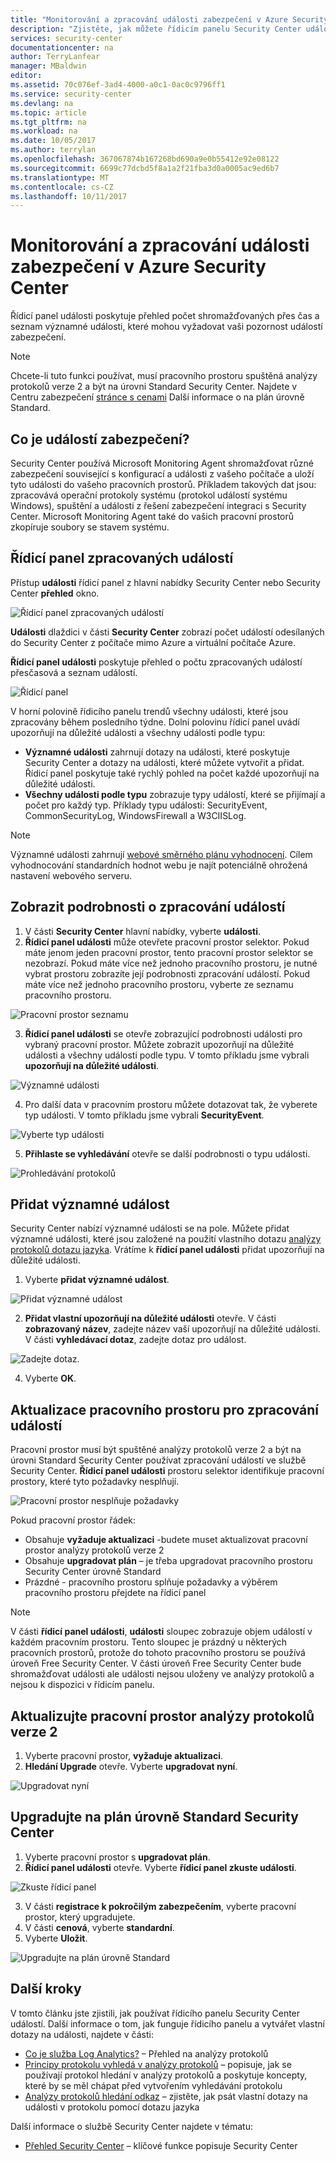 ```yaml
---
title: "Monitorování a zpracování události zabezpečení v Azure Security Center | Microsoft Docs"
description: "Zjistěte, jak můžete řídicím panelu Security Center událostí zobrazíte události zabezpečení z počítače mimo Azure a virtuální počítače Azure."
services: security-center
documentationcenter: na
author: TerryLanfear
manager: MBaldwin
editor: 
ms.assetid: 70c076ef-3ad4-4000-a0c1-0ac0c9796ff1
ms.service: security-center
ms.devlang: na
ms.topic: article
ms.tgt_pltfrm: na
ms.workload: na
ms.date: 10/05/2017
ms.author: terrylan
ms.openlocfilehash: 367067874b167268bd690a9e0b55412e92e08122
ms.sourcegitcommit: 6699c77dcbd5f8a1a2f21fba3d0a0005ac9ed6b7
ms.translationtype: MT
ms.contentlocale: cs-CZ
ms.lasthandoff: 10/11/2017
---
```

# <a name="monitoring-and-processing-security-events-in-azure-security-center"></a>Monitorování a zpracování události zabezpečení v Azure Security Center
Řídicí panel události poskytuje přehled počet shromažďovaných přes čas a seznam významné události, které mohou vyžadovat vaši pozornost událostí zabezpečení.  

> [!NOTE]
> Chcete-li tuto funkci používat, musí pracovního prostoru spuštěná analýzy protokolů verze 2 a být na úrovni Standard Security Center. Najdete v Centru zabezpečení [stránce s cenami](security-center-pricing.md) Další informace o na plán úrovně Standard.
>
>

## <a name="what-is-a-security-event"></a>Co je událostí zabezpečení?
Security Center používá Microsoft Monitoring Agent shromažďovat různé zabezpečení související s konfigurací a události z vašeho počítače a uloží tyto události do vašeho pracovních prostorů. Příkladem takových dat jsou: zpracovává operační protokoly systému (protokol událostí systému Windows), spuštění a události z řešení zabezpečení integraci s Security Center. Microsoft Monitoring Agent také do vašich pracovní prostorů zkopíruje soubory se stavem systému.

## <a name="events-processed-dashboard"></a>Řídicí panel zpracovaných událostí
Přístup **události** řídicí panel z hlavní nabídky Security Center nebo Security Center **přehled** okno.  

![Řídicí panel zpracovaných událostí][1]

**Události** dlaždici v části **Security Center** zobrazí počet událostí odesílaných do Security Center z počítače mimo Azure a virtuální počítače Azure.

**Řídicí panel události** poskytuje přehled o počtu zpracovaných událostí přesčasová a seznam událostí.

 ![Řídicí panel][2]

 V horní polovině řídicího panelu trendů všechny události, které jsou zpracovány během posledního týdne. Dolní polovinu řídicí panel uvádí upozorňují na důležité události a všechny události podle typu:

 - **Významné události** zahrnují dotazy na události, které poskytuje Security Center a dotazy na události, které můžete vytvořit a přidat. Řídicí panel poskytuje také rychlý pohled na počet každé upozorňují na důležité události.
 - **Všechny události podle typu** zobrazuje typy událostí, které se přijímají a počet pro každý typ. Příklady typu události: SecurityEvent, CommonSecurityLog, WindowsFirewall a W3CIISLog.

> [!NOTE]
> Významné události zahrnují [webové směrného plánu vyhodnocení](https://docs.microsoft.com/azure/operations-management-suite/oms-security-web-baseline-assessment). Cílem vyhodnocování standardních hodnot webu je najít potenciálně ohrožená nastavení webového serveru.

## <a name="view-processed-event-details"></a>Zobrazit podrobnosti o zpracování událostí
1. V části **Security Center** hlavní nabídky, vyberte **události**.
2. **Řídicí panel události** může otevřete pracovní prostor selektor. Pokud máte jenom jeden pracovní prostor, tento pracovní prostor selektor se nezobrazí. Pokud máte více než jednoho pracovního prostoru, je nutné vybrat prostoru zobrazíte její podrobnosti zpracování událostí. Pokud máte více než jednoho pracovního prostoru, vyberte ze seznamu pracovního prostoru.

  ![Pracovní prostor seznamu][3]

3. **Řídicí panel události** se otevře zobrazující podrobnosti události pro vybraný pracovní prostor. Můžete zobrazit upozorňují na důležité události a všechny události podle typu.  V tomto příkladu jsme vybrali **upozorňují na důležité události**.

  ![Významné události][4]

4. Pro další data v pracovním prostoru můžete dotazovat tak, že vyberete typ události. V tomto příkladu jsme vybrali **SecurityEvent**.

  ![Vyberte typ události][5]

5. **Přihlaste se vyhledávání** otevře se další podrobnosti o typu události.

  ![Prohledávání protokolů][6]

## <a name="add-a-notable-event"></a>Přidat významné událost
Security Center nabízí významné události se na pole. Můžete přidat významné události, které jsou založené na použití vlastního dotazu [analýzy protokolů dotazu jazyka](../log-analytics/log-analytics-search-reference.md). Vrátíme k **řídicí panel události** přidat upozorňují na důležité události.

1. Vyberte **přidat významné událost**.

  ![Přidat významné událost][7]

2. **Přidat vlastní upozorňují na důležité události** otevře.  V části **zobrazovaný název**, zadejte název vaší upozorňují na důležité události. V části **vyhledávací dotaz**, zadejte dotaz pro událost.

  ![Zadejte dotaz.][8]

4. Vyberte **OK**.

## <a name="update-your-workspace-for-events-processing"></a>Aktualizace pracovního prostoru pro zpracování událostí
Pracovní prostor musí být spuštěné analýzy protokolů verze 2 a být na úrovni Standard Security Center používat zpracování událostí ve službě Security Center. **Řídicí panel události** prostoru selektor identifikuje pracovní prostory, které tyto požadavky nesplňují.

![Pracovní prostor nesplňuje požadavky][9]

Pokud pracovní prostor řádek:

- Obsahuje **vyžaduje aktualizaci** -budete muset aktualizovat pracovní prostor analýzy protokolů verze 2
- Obsahuje **upgradovat plán** – je třeba upgradovat pracovního prostoru Security Center úrovně Standard
- Prázdné - pracovního prostoru splňuje požadavky a výběrem pracovního prostoru přejdete na řídicí panel

> [!NOTE]
> V části **řídicí panel události**, **události** sloupec zobrazuje objem událostí v každém pracovním prostoru.  Tento sloupec je prázdný u některých pracovních prostorů, protože do tohoto pracovního prostoru se používá úroveň Free Security Center. V části úroveň Free Security Center bude shromažďovat události ale události nejsou uloženy ve analýzy protokolů a nejsou k dispozici v řídicím panelu.
>
>

## <a name="update-workspace-to-log-analytics-version-2"></a>Aktualizujte pracovní prostor analýzy protokolů verze 2
1. Vyberte pracovní prostor, **vyžaduje aktualizaci**.
2. **Hledání Upgrade** otevře. Vyberte **upgradovat nyní**.

  ![Upgradovat nyní][10]

## <a name="upgrade-to-security-centers-standard-tier"></a>Upgradujte na plán úrovně Standard Security Center
1. Vyberte pracovní prostor s **upgradovat plán**.
2. **Řídicí panel události** otevře. Vyberte **řídicí panel zkuste události**.

  ![Zkuste řídicí panel][11]

3. V části **registrace k pokročilým zabezpečením**, vyberte pracovní prostor, který upgradujete.
4. V části **cenová**, vyberte **standardní**.
5. Vyberte **Uložit**.

  ![Upgradujte na plán úrovně Standard][12]

## <a name="next-steps"></a>Další kroky
V tomto článku jste zjistili, jak používat řídicího panelu Security Center událostí. Další informace o tom, jak funguje řídicího panelu a vytvářet vlastní dotazy na události, najdete v části:

- [Co je služba Log Analytics?](../log-analytics/log-analytics-overview.md) – Přehled na analýzy protokolů
- [Principy protokolu vyhledá v analýzy protokolů](../log-analytics/log-analytics-log-search-new.md) – popisuje, jak se používají protokol hledání v analýzy protokolů a poskytuje koncepty, které by se měl chápat před vytvořením vyhledávání protokolu
- [Analýzy protokolů hledání odkaz](../log-analytics/log-analytics-search-reference.md) – zjistěte, jak psát vlastní dotazy na události v protokolu pomocí dotazu jazyka

Další informace o službě Security Center najdete v tématu:

- [Přehled Security Center](security-center-intro.md) – klíčové funkce popisuje Security Center

<!--Image references-->
[1]: ./media/security-center-events-dashboard/events-processed.png
[2]: ./media/security-center-events-dashboard/dashboard.png
[3]: ./media/security-center-events-dashboard/view-processed-event.png
[4]: ./media/security-center-events-dashboard/notable-event.png
[5]: ./media/security-center-events-dashboard/events-by-type.png
[6]: ./media/security-center-events-dashboard/log-search-detail.png
[7]: ./media/security-center-events-dashboard/add-notable-event.png
[8]: ./media/security-center-events-dashboard/create-query.png
[9]: ./media/security-center-events-dashboard/requires-update.png
[10]: ./media/security-center-events-dashboard/search-upgrade.png
[11]: ./media/security-center-events-dashboard/try-dashboard.png
[12]: ./media/security-center-events-dashboard/onboard-workspace.png
